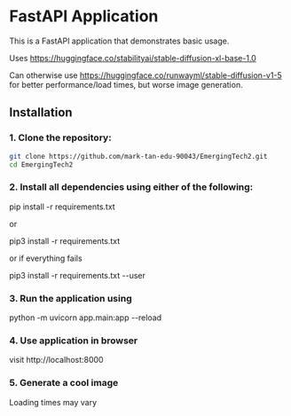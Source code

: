 # FastAPI Application

This is a FastAPI application that demonstrates basic usage.

Uses https://huggingface.co/stabilityai/stable-diffusion-xl-base-1.0

Can otherwise use https://huggingface.co/runwayml/stable-diffusion-v1-5 for better performance/load times, but worse image generation.

## Installation

### 1. Clone the repository:

```bash
git clone https://github.com/mark-tan-edu-90043/EmergingTech2.git
cd EmergingTech2

```

### 2. Install all dependencies using either of the following:

pip install -r requirements.txt

or

pip3 install -r requirements.txt

or if everything fails

pip3 install -r requirements.txt --user

### 3. Run the application using

python -m uvicorn app.main:app --reload

### 4. Use application in browser

visit http://localhost:8000

### 5. Generate a cool image

Loading times may vary

